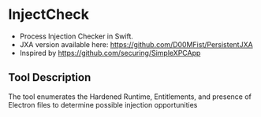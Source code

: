 # InjectCheck

- Process Injection Checker in Swift.
- JXA version available here: https://github.com/D00MFist/PersistentJXA
- Inspired by https://github.com/securing/SimpleXPCApp

## Tool Description
The tool enumerates the Hardened Runtime, Entitlements, and presence of Electron files to determine possible injection opportunities
